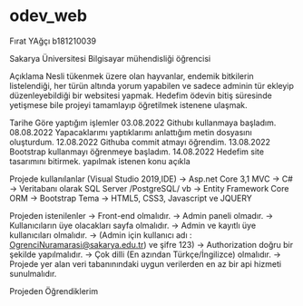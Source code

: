 # odev_web

Fırat YAğçı 
b181210039

Sakarya Üniversitesi Bilgisayar mühendisliği öğrencisi

Açıklama
Nesli tükenmek üzere olan hayvanlar, endemik bitkilerin listelendiği,
her türün altında yorum yapabilen ve sadece adminin tür ekleyip düzenleyebildiği bir websitesi yapmak.
Hedefim ödevin bitiş süresinde yetişmese bile projeyi tamamlayıp öğretilmek istenene ulaşmak.

Tarihe Göre yaptığım işlemler
03.08.2022 Githubı kullanmaya başladım.
08.08.2022 Yapacaklarımı yaptıklarımı anlattığım metin dosyasını oluşturdum.
12.08.2022 Githuba commit atmayı öğrendim.
13.08.2022 Bootstrap kullanmayı öğrenmeye başladım.
14.08.2022 Hedefim site tasarımını bitirmek.
yapılmak istenen konu açıkla

  Projede kullanılanlar (Visual Studio 2019,IDE)
->	Asp.net Core 3,1 MVC 
->	C#
->	Veritabanı olarak SQL Server /PostgreSQL/ vb
->	Entity Framework Core ORM
->	Bootstrap Tema
->	HTML5, CSS3, Javascript ve JQUERY

  Projeden istenilenler
->  Front-end olmalıdır.
->	Admin paneli olmadır.
->	Kullanıcıların üye olacakları sayfa olmalıdır.
->	Admin ve kayıtlı üye kullanıcıları olmalıdır.
->	(Admin  için kullanıcı adı : OgrenciNuramarasi@sakarya.edu.tr) ve  şifre 123)
->	Authorization doğru bir şekilde yapılmalıdır.
->  Çok dilli (En azından Türkçe/İngilizce) olmalıdır.
->	Projede yer alan veri tabanınındaki uygun verilerden en az bir api hizmeti sunulmalıdır. 

Projeden Öğrendiklerim
